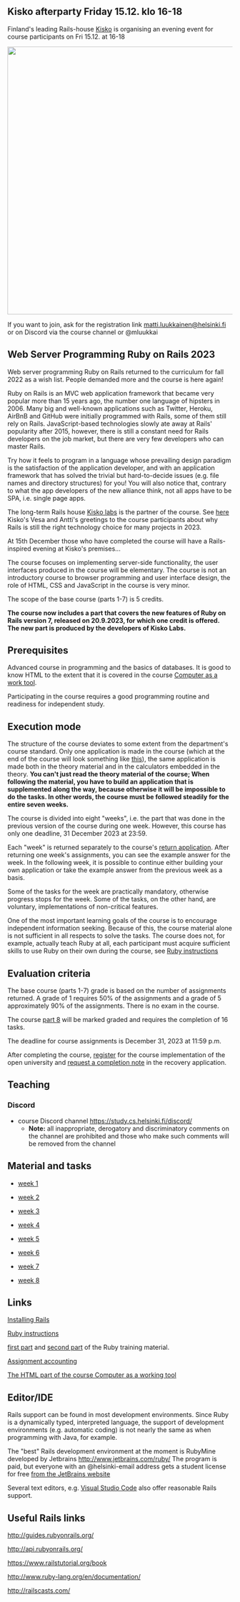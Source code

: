 ## Kisko afterparty Friday 15.12. klo 16-18

Finland's leading Rails-house [Kisko](https://www.kiskolabs.com/fi/) is organising an evening event for course participants on Fri 15.12. at 16-18

<img src="https://raw.githubusercontent.com/mluukkai/WebPalvelinohjelmointi2023/main/images/kiskoparty.png" width="600">

If you want to join, ask for the registration link matti.luukkainen@helsinki.fi or on Discord via the course channel or @mluukkai

## Web Server Programming Ruby on Rails 2023

Web server programming Ruby on Rails returned to the curriculum for fall 2022 as a wish list. People demanded more and the course is here again!

Ruby on Rails is an MVC web application framework that became very popular more than 15 years ago, the number one language of hipsters in 2006. Many big and well-known applications such as Twitter, Heroku, AirBnB and GitHub were initially programmed with Rails, some of them still rely on Rails. JavaScript-based technologies slowly ate away at Rails' popularity after 2015, however, there is still a constant need for Rails developers on the job market, but there are very few developers who can master Rails.

Try how it feels to program in a language whose prevailing design paradigm is the satisfaction of the application developer, and with an application framework that has solved the trivial but hard-to-decide issues (e.g. file names and directory structures) for you! You will also notice that, contrary to what the app developers of the new alliance think, not all apps have to be SPA, i.e. single page apps.

The long-term Rails house [Kisko labs](https://www.kiskolabs.com/en/) is the partner of the course. See [here](https://www.youtube.com/watch?v=P8THIRXnLGk) Kisko's Vesa and Antti's greetings to the course participants about why Rails is still the right technology choice for many projects in 2023.

At 15th December those who have completed the course will have a Rails-inspired evening at Kisko's premises...

The course focuses on implementing server-side functionality, the user interfaces produced in the course will be elementary. The course is not an introductory course to browser programming and user interface design, the role of HTML, CSS and JavaScript in the course is very minor.

The scope of the base course (parts 1-7) is 5 credits.

**The course now includes a part that covers the new features of Ruby on Rails version 7, released on 20.9.2023, for which one credit is offered. The new part is produced by the developers of Kisko Labs.**

## Prerequisites

Advanced course in programming and the basics of databases. It is good to know HTML to the extent that it is covered in the course [Computer as a work tool](https://tkt-lapio.github.io/en/).

Participating in the course requires a good programming routine and readiness for independent study.

## Execution mode

The structure of the course deviates to some extent from the department's course standard. Only one application is made in the course (which at the end of the course will look something like [this](https://ratebeer22.fly.dev/)), the same application is made both in the theory material and in the calculators embedded in the theory. **You can't just read the theory material of the course; When following the material, you have to build an application that is supplemented along the way, because otherwise it will be impossible to do the tasks. In other words, the course must be followed steadily for the entire seven weeks.**

The course is divided into eight "weeks", i.e. the part that was done in the previous version of the course during one week. However, this course has only one deadline, 31 December 2023 at 23:59.

Each "week" is returned separately to the course's [return application](https://studies.cs.helsinki.fi/stats/courses/rails2023/). After returning one week's assignments, you can see the example answer for the week. In the following week, it is possible to continue either building your own application or take the example answer from the previous week as a basis.

Some of the tasks for the week are practically mandatory, otherwise progress stops for the week. Some of the tasks, on the other hand, are voluntary, implementations of non-critical features.

One of the most important learning goals of the course is to encourage independent information seeking. Because of this, the course material alone is not sufficient in all respects to solve the tasks. The course does not, for example, actually teach Ruby at all, each participant must acquire sufficient skills to use Ruby on their own during the course, see [Ruby instructions](https://github.com/mluukkai/WebPalvelinohjelmointi2023/blob/main/web/rubyn_perusteita-english.md)

## Evaluation criteria

The base course (parts 1-7) grade is based on the number of assignments returned. A grade of 1 requires 50% of the assignments and a grade of 5 approximately 90% of the assignments. There is no exam in the course.

The course [part 8](/english/week8.md) will be marked graded and requires the completion of 16 tasks.

The deadline for course assignments is December 31, 2023 at 11:59 p.m.

After completing the course, [register](https://github.com/mluukkai/WebPalvelinohjelmointi2023/blob/main/web/ilmoittautuminen-english.md) for the course implementation of the open university and [request a completion note](https://github.com/mluukkai/WebPalvelinohjelmointi2023/blob/main/web/ilmoittautuminen-english.md#how-to-get-your-credits) in the recovery application.


## Teaching

### Discord

- course Discord channel <https://study.cs.helsinki.fi/discord/>
   - **Note:** all inappropriate, derogatory and discriminatory comments on the channel are prohibited and those who make such comments will be removed from the channel

## Material and tasks

- [week 1](https://github.com/mluukkai/WebPalvelinohjelmointi2023/blob/main/english/week1.md)

- [week 2](https://github.com/mluukkai/WebPalvelinohjelmointi2023/blob/main/english/week2.md)

- [week 3](https://github.com/mluukkai/WebPalvelinohjelmointi2023/blob/main/english/week3.md)

- [week 4](https://github.com/mluukkai/WebPalvelinohjelmointi2023/blob/main/english/week4.md)

- [week 5](https://github.com/mluukkai/WebPalvelinohjelmointi2023/blob/main/english/week5.md)

- [week 6](https://github.com/mluukkai/WebPalvelinohjelmointi2023/blob/main/english/week6.md)

- [week 7](https://github.com/mluukkai/WebPalvelinohjelmointi2023/blob/main/english/week7.md)

- [week 8](https://github.com/mluukkai/WebPalvelinohjelmointi2023/blob/main/english/week8.md)

## Links

[Installing Rails](https://github.com/mluukkai/WebPalvelinohjelmointi2023/blob/main/web/railsin_asentaminen-english.md)

[Ruby instructions](https://github.com/mluukkai/WebPalvelinohjelmointi2023/blob/main/web/rubyn_perusteita-english.md)

[first part](https://github.com/HY-TKTL/ruby-materiaali/blob/master/Perusteet.md) and [second part](https://github.com/HY-TKTL/ruby-materiaali/blob/master/LuokkiaJaOlioita.md) of the Ruby training material.

[Assignment accounting](https://studies.cs.helsinki.fi/stats/courses/rails2023)

[The HTML part of the course Computer as a working tool](https://tkt-lapio.github.io/websites/)

## Editor/IDE

Rails support can be found in most development environments. Since Ruby is a dynamically typed, interpreted language, the support of development environments (e.g. automatic coding) is not nearly the same as when programming with Java, for example.

The "best" Rails development environment at the moment is RubyMine developed by Jetbrains http://www.jetbrains.com/ruby/
The program is paid, but everyone with an @helsinki-email address gets a student license for free [from the JetBrains website](https://www.jetbrains.com/student/)

Several text editors, e.g. [Visual Studio Code](https://code.visualstudio.com) also offer reasonable Rails support.

## Useful Rails links

http://guides.rubyonrails.org/

http://api.rubyonrails.org/

https://www.railstutorial.org/book

http://www.ruby-lang.org/en/documentation/

http://railscasts.com/
